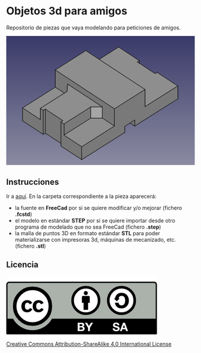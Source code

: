 # Objetos 3d para amigos

Repositorio de piezas que vaya modelando para peticiones de amigos.

![](./calo_previo.png) 

## Instrucciones

Ir a [aquí](https://github.com/crdguez/3d_things_for_friends?files=1). En la carpeta correspondiente a la pieza aparecerá:


- la fuente en **FreeCad** por si se quiere modificar y/o mejorar (fichero **.fcstd**)
- el modelo en estándar **STEP** por si se quiere importar desde otro programa de modelado que no sea FreeCad (fichero **.step**)
- la malla de puntos 3D en formato estándar **STL** para poder materializarse con impresoras 3d, máquinas de mecanizado, etc. (fichero **.stl**)


## Licencia
![](./attribution-share-alike-creative-commons-license.png)  
[Creative Commons Attribution-ShareAlike 4.0 International License](http://creativecommons.org/licenses/by-sa/4.0/)
